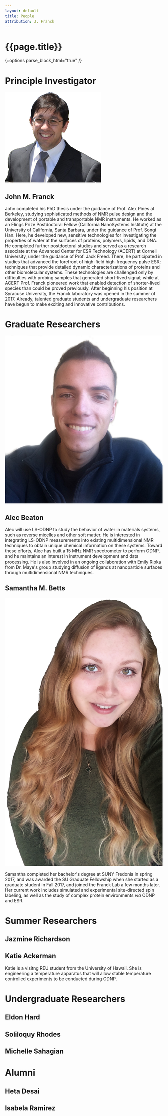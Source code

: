 ```yaml
---
layout: default
title: People
attribution: J. Franck
---
```

# {{page.title}}

{::options parse_block_html="true" /}
# Principle Investigator

<div class="mugshot">

![John](assets/JFgreytie_nobg.png)

## John M. Franck

John completed his PhD thesis under the guidance of
Prof. Alex Pines at Berkeley, studying sophisticated
methods of NMR pulse design and the development of
portable and transportable NMR instruments.
He worked as an Elings Prize Postdoctoral Fellow
(California NanoSystems Institute)
at the University of California, Santa Barbara,
under the guidance of Prof. Songi Han.
Here, he developed new, sensitive technologies for investigating
the properties of water at the surfaces of proteins,
polymers, lipids, and DNA.
He completed further postdoctoral studies and served as a
research associate at the Advanced Center for ESR
Technology (ACERT) at Cornell University,
under the guidance of Prof. Jack Freed.
There, he participated in studies that advanced the
forefront of high-field high-frequency pulse ESR;
techniques that provide detailed dynamic
characterizations of proteins and other biomolecular
systems.
These technologies are challenged only by difficulties
with probing samples that generated short-lived signal;
while at ACERT Prof. Franck pioneered
work that enabled detection of shorter-lived species than could
be proved previously.
After beginning his position at Syracuse University,
the Franck laboratory was opened in the summer of 2017.
Already, talented graduate students and undergraduate
researchers have begun to make exciting and innovative contributions.

<!-- click to continue is here: https://stackoverflow.com/questions/28334540/truncate-text-in-html-with-link-to-show-more-less-and-keep-elements-inside-->

</div>

# Graduate Researchers

<div class="mugshot">

![Alec](assets/AB_nobg_cropped.png)

## Alec Beaton

Alec will use LS-ODNP to study the behavior of
water in materials systems, such as reverse
micelles and other soft matter. He is interested
in integrating LS-ODNP measurements into
existing multidimensional NMR techniques to
obtain unique chemical information on these
systems. Toward these efforts, Alec has built a
15 MHz NMR spectrometer to perform ODNP, and he
maintains an interest in instrument development
and data processing. He is also involved in an
ongoing collaboration with Emily Ripka from Dr.
Maye's group studying diffusion of ligands at
nanoparticle surfaces through multidimensional
NMR techniques.
 

</div>

<div class="mugshot">

## Samantha M. Betts

![Samantha](assets/SMBetts_Image.png)

Samantha completed her bachelor's degree at SUNY
Fredonia in spring 2017,
and was awarded the SU
Graduate Fellowship when she started as
a graduate student in Fall 2017,
and joined the Franck Lab a few months later.
Her current work includes simulated and experimental site-directed
spin labeling, as well as the
study of complex protein
environments *via* ODNP and ESR.

</div>

# Summer Researchers

## Jazmine Richardson

## Katie Ackerman
Katie is a visitng REU student from the University of Hawaii. She is engineering a temperature apparatus that will allow stable temperature controlled experiments to be conducted during ODNP.

# Undergraduate Researchers

## Eldon Hard

## Soliloquy Rhodes

## Michelle Sahagian

# Alumni

## Heta Desai

## Isabela Ramirez

